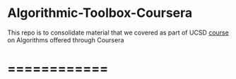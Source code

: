 # Algorithmic-Toolbox-Coursera

This repo is to consolidate material that we covered as part of UCSD [course](https://www.coursera.org/learn/algorithmic-toolbox/home/welcome) on Algorithms offered through Coursera

============
==========

